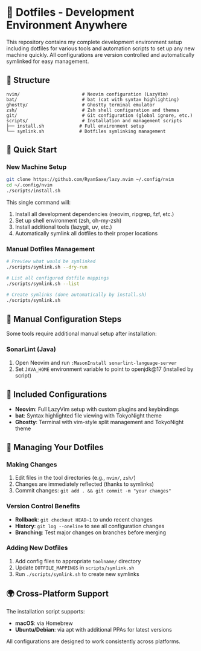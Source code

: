 # 🚀 Dotfiles - Development Environment Anywhere

This repository contains my complete development environment setup including dotfiles for various tools and automation scripts to set up any new machine quickly. All configurations are version controlled and automatically symlinked for easy management.

## 📁 Structure

```
nvim/                       # Neovim configuration (LazyVim)
bat/                        # bat (cat with syntax highlighting)  
ghostty/                    # Ghostty terminal emulator
zsh/                        # Zsh shell configuration and themes
git/                        # Git configuration (global ignore, etc.)
scripts/                    # Installation and management scripts
├── install.sh             # Full environment setup
└── symlink.sh             # Dotfiles symlinking management
```

## 🚀 Quick Start

### New Machine Setup
```bash
git clone https://github.com/RyanSaxe/lazy.nvim ~/.config/nvim
cd ~/.config/nvim
./scripts/install.sh
```

This single command will:
1. Install all development dependencies (neovim, ripgrep, fzf, etc.)
2. Set up shell environment (zsh, oh-my-zsh)
3. Install additional tools (lazygit, uv, etc.)
4. Automatically symlink all dotfiles to their proper locations

### Manual Dotfiles Management
```bash
# Preview what would be symlinked
./scripts/symlink.sh --dry-run

# List all configured dotfile mappings  
./scripts/symlink.sh --list

# Create symlinks (done automatically by install.sh)
./scripts/symlink.sh
```

## 🔧 Manual Configuration Steps

Some tools require additional manual setup after installation:

### SonarLint (Java)
1. Open Neovim and run `:MasonInstall sonarlint-language-server`
2. Set `JAVA_HOME` environment variable to point to openjdk@17 (installed by script)

## 🎨 Included Configurations

- **Neovim**: Full LazyVim setup with custom plugins and keybindings
- **bat**: Syntax highlighted file viewing with TokyoNight theme
- **Ghostty**: Terminal with vim-style split management and TokyoNight theme

## 📝 Managing Your Dotfiles

### Making Changes
1. Edit files in the tool directories (e.g., `nvim/`, `zsh/`)
2. Changes are immediately reflected (thanks to symlinks)
3. Commit changes: `git add . && git commit -m "your changes"`

### Version Control Benefits
- **Rollback**: `git checkout HEAD~1` to undo recent changes
- **History**: `git log --oneline` to see all configuration changes
- **Branching**: Test major changes on branches before merging

### Adding New Dotfiles
1. Add config files to appropriate `toolname/` directory
2. Update `DOTFILE_MAPPINGS` in `scripts/symlink.sh`  
3. Run `./scripts/symlink.sh` to create new symlinks

## 🌍 Cross-Platform Support

The installation script supports:
- **macOS**: via Homebrew
- **Ubuntu/Debian**: via apt with additional PPAs for latest versions

All configurations are designed to work consistently across platforms.
